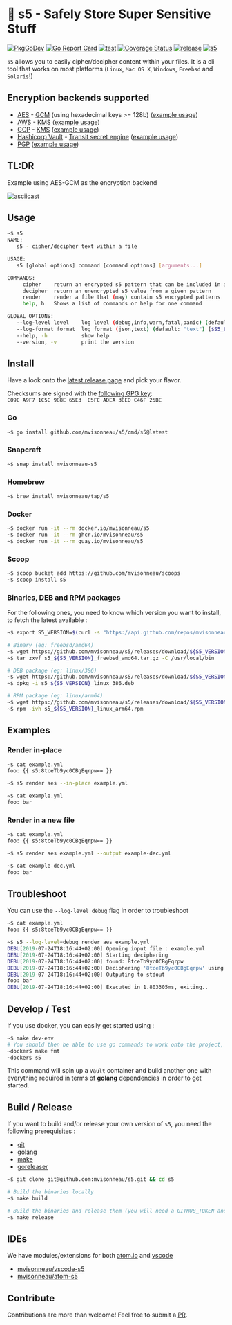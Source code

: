# 🔐 s5 - Safely Store Super Sensitive Stuff

[![PkgGoDev](https://pkg.go.dev/badge/github.com/mvisonneau/s5)](https://pkg.go.dev/mod/github.com/mvisonneau/s5)
[![Go Report Card](https://goreportcard.com/badge/github.com/mvisonneau/s5)](https://goreportcard.com/report/github.com/mvisonneau/s5)
[![test](https://github.com/mvisonneau/s5/actions/workflows/test.yml/badge.svg)](https://github.com/mvisonneau/s5/actions/workflows/test.yml)
[![Coverage Status](https://coveralls.io/repos/github/mvisonneau/s5/badge.svg?branch=main)](https://coveralls.io/github/mvisonneau/s5?branch=main)
[![release](https://github.com/mvisonneau/s5/actions/workflows/release.yml/badge.svg)](https://github.com/mvisonneau/s5/actions/workflows/release.yml)
[![s5](https://snapcraft.io/mvisonneau-s5/badge.svg)](https://snapcraft.io/mvisonneau-s5)

`s5` allows you to easily cipher/decipher content within your files. It is a cli tool that works on most platforms (`Linux`, `Mac OS X`, `Windows`, `Freebsd` and `Solaris`!)

## Encryption backends supported

- [AES](https://en.wikipedia.org/wiki/Advanced_Encryption_Standard) - [GCM](https://en.wikipedia.org/wiki/Galois/Counter_Mode) (using hexadecimal keys >= 128b) ([example usage](examples/aes-gcm.md))
- [AWS](https://aws.amazon.com) - [KMS](https://aws.amazon.com/kms/) ([example usage](examples/aws-kms.md))
- [GCP](https://cloud.google.com) - [KMS](https://cloud.google.com/kms/) ([example usage](examples/gcp-kms.md))
- [Hashicorp Vault](https://www.vaultproject.io) - [Transit secret engine](https://www.vaultproject.io/docs/secrets/transit/index.html) ([example usage](examples/vault.md))
- [PGP](https://www.openpgp.org/) ([example usage](examples/pgp.md))

## TL:DR

Example using AES-GCM as the encryption backend

[![asciicast](https://asciinema.org/a/gmKNYVb49Vzp3SFpeqiavvVe5.svg)](https://asciinema.org/a/gmKNYVb49Vzp3SFpeqiavvVe5)

## Usage

```bash
~$ s5
NAME:
   s5 - cipher/decipher text within a file

USAGE:
   s5 [global options] command [command options] [arguments...]

COMMANDS:
     cipher    return an encrypted s5 pattern that can be included in any file
     decipher  return an unencrypted s5 value from a given pattern
     render    render a file that (may) contain s5 encrypted patterns
     help, h   Shows a list of commands or help for one command

GLOBAL OPTIONS:
   --log-level level    log level (debug,info,warn,fatal,panic) (default: "info") [$S5_LOG_LEVEL]
   --log-format format  log format (json,text) (default: "text") [$S5_LOG_FORMAT]
   --help, -h           show help
   --version, -v        print the version
```

## Install

Have a look onto the [latest release page](https://github.com/mvisonneau/s5/releases/latest) and pick your flavor.

Checksums are signed with the [following GPG key](https://keybase.io/mvisonneau/pgp_keys.asc): `C09C A9F7 1C5C 988E 65E3  E5FC ADEA 38ED C46F 25BE`

### Go

```bash
~$ go install github.com/mvisonneau/s5/cmd/s5@latest
```

### Snapcraft

```bash
~$ snap install mvisonneau-s5
```

### Homebrew

```bash
~$ brew install mvisonneau/tap/s5
```

### Docker

```bash
~$ docker run -it --rm docker.io/mvisonneau/s5
~$ docker run -it --rm ghcr.io/mvisonneau/s5
~$ docker run -it --rm quay.io/mvisonneau/s5
```

### Scoop

```bash
~$ scoop bucket add https://github.com/mvisonneau/scoops
~$ scoop install s5
```

### Binaries, DEB and RPM packages

For the following ones, you need to know which version you want to install, to fetch the latest available :

```bash
~$ export S5_VERSION=$(curl -s "https://api.github.com/repos/mvisonneau/s5/releases/latest" | grep '"tag_name":' | sed -E 's/.*"([^"]+)".*/\1/')
```

```bash
# Binary (eg: freebsd/amd64)
~$ wget https://github.com/mvisonneau/s5/releases/download/${S5_VERSION}/s5_${S5_VERSION}_freebsd_amd64.tar.gz
~$ tar zxvf s5_${S5_VERSION}_freebsd_amd64.tar.gz -C /usr/local/bin

# DEB package (eg: linux/386)
~$ wget https://github.com/mvisonneau/s5/releases/download/${S5_VERSION}/s5_${S5_VERSION}_linux_386.deb
~$ dpkg -i s5_${S5_VERSION}_linux_386.deb

# RPM package (eg: linux/arm64)
~$ wget https://github.com/mvisonneau/s5/releases/download/${S5_VERSION}/s5_${S5_VERSION}_linux_arm64.rpm
~$ rpm -ivh s5_${S5_VERSION}_linux_arm64.rpm
```

## Examples

### Render in-place

```bash
~$ cat example.yml
foo: {{ s5:8tceTb9yc0CBgEqrpw== }}

~$ s5 render aes --in-place example.yml

~$ cat example.yml
foo: bar
```

### Render in a new file

```bash
~$ cat example.yml
foo: {{ s5:8tceTb9yc0CBgEqrpw== }}

~$ s5 render aes example.yml --output example-dec.yml

~$ cat example-dec.yml
foo: bar
```

## Troubleshoot

You can use the `--log-level debug` flag in order to troubleshoot

```bash
~$ cat example.yml
foo: {{ s5:8tceTb9yc0CBgEqrpw== }}

~$ s5 --log-level=debug render aes example.yml
DEBU[2019-07-24T18:16:44+02:00] Opening input file : example.yml
DEBU[2019-07-24T18:16:44+02:00] Starting deciphering
DEBU[2019-07-24T18:16:44+02:00] found: 8tceTb9yc0CBgEqrpw
DEBU[2019-07-24T18:16:44+02:00] Deciphering '8tceTb9yc0CBgEqrpw' using AES
DEBU[2019-07-24T18:16:44+02:00] Outputing to stdout
foo: bar
DEBU[2019-07-24T18:16:44+02:00] Executed in 1.803305ms, exiting..
```

## Develop / Test

If you use docker, you can easily get started using :

```bash
~$ make dev-env
# You should then be able to use go commands to work onto the project, eg:
~docker$ make fmt
~docker$ s5
```

This command will spin up a `Vault` container and build another one with everything required in terms of **golang** dependencies in order to get started.

## Build / Release

If you want to build and/or release your own version of `s5`, you need the following prerequisites :

- [git](https://git-scm.com/)
- [golang](https://golang.org/)
- [make](https://www.gnu.org/software/make/)
- [goreleaser](https://goreleaser.com/)

```bash
~$ git clone git@github.com:mvisonneau/s5.git && cd s5

# Build the binaries locally
~$ make build

# Build the binaries and release them (you will need a GITHUB_TOKEN and to reconfigure .goreleaser.yml)
~$ make release
```

## IDEs

We have modules/extensions for both [atom.io](https://atom.io) and [vscode](https://code.visualstudio.com/)

- [mvisonneau/vscode-s5](https://github.com/mvisonneau/vscode-s5)
- [mvisonneau/atom-s5](https://github.com/mvisonneau/atom-s5)

## Contribute

Contributions are more than welcome! Feel free to submit a [PR](https://github.com/mvisonneau/s5/pulls).
